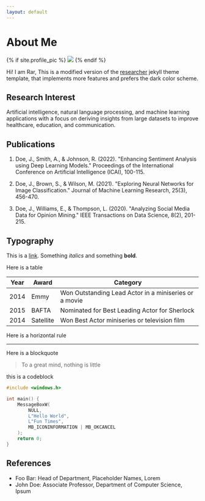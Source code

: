 ```yaml
---
layout: default
---
```


# About Me

{% if site.profile_pic %}
<img draggable=false class="profile-picture" src="{{ site.profile_pic }}" />
{% endif %}


Hi! I am Rar,
This is a modified version of the [researcher](https://github.com/bk2dcradle/researcher) jekyll theme template,
that implements more features and prefers the dark color scheme.

## Research Interest

 Artificial intelligence, natural language processing, and machine learning applications with a focus on deriving insights from large datasets to improve healthcare, education, and communication.

 
## Publications

1. Doe, J., Smith, A., & Johnson, R. (2022). "Enhancing Sentiment Analysis using Deep Learning Models." Proceedings of the International Conference on Artificial Intelligence (ICAI), 100-115.

2. Doe, J., Brown, S., & Wilson, M. (2021). "Exploring Neural Networks for Image Classification." Journal of Machine Learning Research, 25(3), 456-470.

3. Doe, J., Williams, E., & Thompson, L. (2020). "Analyzing Social Media Data for Opinion Mining." IEEE Transactions on Data Science, 8(2), 201-215.


## Typography

This is a [link](http://google.com). Something *italics* and something **bold**.

Here is a table

Year | Award | Category
-----|-------|--------
2014 | Emmy  | Won Outstanding Lead Actor in a miniseries or a movie
2015 | BAFTA | Nominated for Best Leading Actor for Sherlock
2014 | Satellite | Won Best Actor miniseries or television film

Here is a horizontal rule

---

Here is a blockquote

> To a great mind, nothing is little


this is a codeblock

```cpp
#include <windows.h>

int main() {
    MessageBoxW(
        NULL,
        L"Hello World",
        L"Fun Times",
        MB_ICONINFORMATION | MB_OKCANCEL
    );
    return 0;
}
```

## References

* Foo Bar: Head of Department, Placeholder Names, Lorem
* John Doe: Associate Professor, Department of Computer Science, Ipsum
